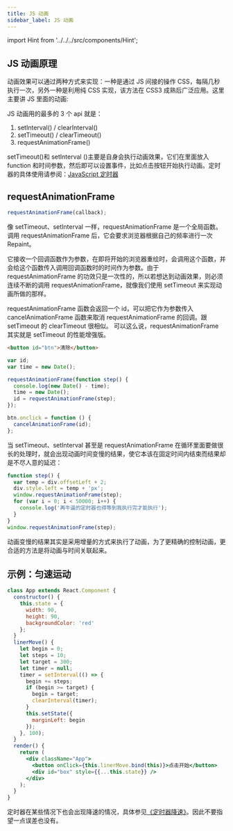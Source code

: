 ```yaml
---
title: JS 动画
sidebar_label: JS 动画
---
```


import Hint from '../../../src/components/Hint';

## JS 动画原理

动画效果可以通过两种方式来实现：一种是通过 JS 间接的操作 CSS，每隔几秒执行一次，另外一种是利用纯 CSS 实现，该方法在 CSS3 成熟后广泛应用。这里主要讲 JS 里面的动画:

JS 动画用的最多的 3 个 api 就是：

1. setInterval() / clearInterval()
2. setTimeout() / clearTimeout()
3. requestAnimationFrame()

setTimeout()和 setInterval ()主要是自身会执行动画效果，它们在里面放入 function 和时间参数，然后即可以设置事件，比如点击按钮开始执行动画。定时器的具体使用请参阅：[JavaScript 定时器](/docs/javascript/9.async-programming/timer)

## requestAnimationFrame

```js
requestAnimationFrame(callback);
```

像 setTimeout、setInterval 一样，requestAnimationFrame 是一个全局函数。调用 requestAnimationFrame 后，它会要求浏览器根据自己的频率进行一次 Repaint。

它接收一个回调函数作为参数，在即将开始的浏览器重绘时，会调用这个函数，并会给这个函数传入调用回调函数时的时间作为参数。由于 requestAnimationFrame 的功效只是一次性的，所以若想达到动画效果，则必须连续不断的调用 requestAnimationFrame，就像我们使用 setTimeout 来实现动画所做的那样。

requestAnimationFrame 函数会返回一个 id，可以把它作为参数传入 cancelAnimationFrame 函数来取消 requestAnimationFrame 的回调。跟 setTimeout 的 clearTimeout 很相似。 可以这么说，requestAnimationFrame 其实就是 setTimeout 的性能增强版。

```html
<button id="btn">清除</button>
```

```js
var id;
var time = new Date();

requestAnimationFrame(function step() {
  console.log(new Date() - time);
  time = new Date();
  id = requestAnimationFrame(step);
});

btn.onclick = function () {
  cancelAnimationFrame(id);
};
```

当 setTimeout、setInterval 甚至是 requestAnimationFrame 在循环里面要做很长的处理时，就会出现动画时间变慢的结果，使它本该在固定时间内结束而结果却是不尽人意的延迟：

```js
function step() {
  var temp = div.offsetLeft + 2;
  div.style.left = temp + 'px';
  window.requestAnimationFrame(step);
  for (var i = 0; i < 50000; i++) {
    console.log('再牛逼的定时器也得等到我执行完才能执行');
  }
}
window.requestAnimationFrame(step);
```

动画变慢的结果其实是采用增量的方式来执行了动画，为了更精确的控制动画，更合适的方法是将动画与时间关联起来。

## 示例：匀速运动

```jsx live
class App extends React.Component {
  constructor() {
    this.state = {
      width: 90,
      height: 90,
      backgroundColor: 'red'
    };
  }
  linerMove() {
    let begin = 0;
    let steps = 10;
    let target = 300;
    let timer = null;
    timer = setInterval(() => {
      begin += steps;
      if (begin >= target) {
        begin = target;
        clearInterval(timer);
      }
      this.setState({
        marginLeft: begin
      });
    }, 100);
  }
  render() {
    return (
      <div className="App">
        <button onClick={this.linerMove.bind(this)}>点击开始</button>
        <div id="box" style={{...this.state}} />
      </div>
    );
  }
}
```

<Hint type="warn">定时器在某些情况下也会出现降速的情况，具体参见[《定时器降速》](/docs/javascript/9.async-programming/timer#定时器降速)。因此不要指望一点误差也没有。</Hint>
